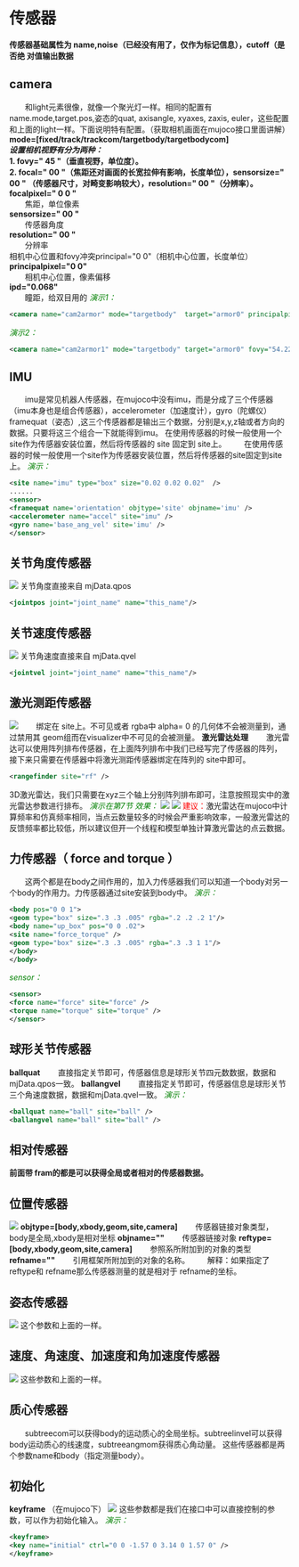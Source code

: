 # 传感器
**传感器基础属性为 name,noise（已经没有用了，仅作为标记信息），cutoff（是否绝
对值输出数据**

## camera
&emsp;&emsp;和light元素很像，就像一个聚光灯一样。相同的配置有name.mode,target.pos,姿态的quat, axisangle, xyaxes, zaxis, euler，这些配置和上面的light一样。下面说明特有配置。（获取相机画面在mujoco接口里面讲解）
**mode=[fixed/track/trackcom/targetbody/targetbodycom]**    
***设置相机视野有分为两种：***      
**1. fovy=" 45 "（垂直视野，单位度）。**        
**2. focal=" 00 "（焦距还对画面的长宽拉伸有影响，长度单位），sensorsize=" 00 "
（传感器尺寸，对畸变影响较大），resolution=" 00 "（分辨率）。**     
**focalpixel=" 0 0 "**      
&emsp;&emsp;焦距，单位像素      
**sensorsize=" 00 "**       
&emsp;&emsp;传感器角度      
**resolution=" 00 "**       
&emsp;&emsp;分辨率      
相机中心位置和fovy冲突principal="0 0"（相机中心位置，长度单位）       
**principalpixel="0 0"**        
&emsp;&emsp;相机中心位置，像素偏移      
**ipd="0.068"**     
&emsp;&emsp;瞳距，给双目用的
<font color=Green>*演示1：*</font>
```xml
<camera name="cam2armor" mode="targetbody"  target="armor0" principalpixel="200 200" focalpixel="1280 1080" sensorsize="4 4" resolution="1280 1080"/>
```
<font color=Green>*演示2：*</font>
```xml
<camera name="cam2armor1" mode="targetbody" target="armor0" fovy="54.225" />
```

## IMU
&emsp;&emsp;imu是常见机器人传感器，在mujoco中没有imu，而是分成了三个传感器（imu本身也是组合传感器），accelerometer（加速度计），gyro（陀螺仪）framequat（姿态）,这三个传感器都是输出三个数据，分别是x,y,z轴或者方向的数据。只要将这三个组合一下就能得到imu。
在使用传感器的时候一般使用一个 site作为传感器安装位置，然后将传感器的 site
固定到 site上。
&emsp;&emsp;在使用传感器的时候一般使用一个site作为传感器安装位置，然后将传感器的site固定到site上。
<font color=Green>*演示：*</font>
```xml
<site name="imu" type="box" size="0.02 0.02 0.02"  />
......
<sensor>
<framequat name='orientation' objtype='site' objname='imu' />
<accelerometer name="accel" site="imu" />
<gyro name='base_ang_vel' site='imu' />
</sensor>
```

## 关节角度传感器
![](../asset/jointpos.png)
关节角度直接来自 mjData.qpos
```xml
<jointpos joint="joint_name" name="this_name"/>
```
## 关节速度传感器
![](../asset/jointvel.png)
关节角速度直接来自 mjData.qvel
```xml
<jointvel joint="joint_name" name="this_name"/>
```
## 激光测距传感器
![](../asset/sensor.png)
&emsp;&emsp;绑定在 site上。不可见或者 rgba中 alpha= 0 的几何体不会被测量到，通过禁用其
geom组而在visualizer中不可见的会被测量。
**激光雷达处理**
&emsp;&emsp;激光雷达可以使用阵列排布传感器，在上面阵列排布中我们已经写完了传感器的阵列，
接下来只需要在传感器中将激光测距传感器绑定在阵列的 site中即可。
```xml
<rangefinder site="rf" />
```
3D激光雷达，我们只需要在xyz三个轴上分别阵列排布即可，注意按照现实中的激光雷达参数进行排布。
<font color=Green>*演示在第7节*</font>
<font color=Green>*效果：*</font>
![](../asset/laser1.png)
![](../asset/laser2.png)
<font color=Red>建议：</font>激光雷达在mujoco中计算频率和仿真频率相同，当点云数量较多的时候会严重影响效率，一般激光雷达的反馈频率都比较低，所以建议但开一个线程和模型单独计算激光雷达的点云数据。

## 力传感器（ **force and torque** ）
&emsp;&emsp;这两个都是在body之间作用的，加入力传感器我们可以知道一个body对另一个body的作用力。力传感器通过site安装到body中。
<font color=Green>*演示：*</font>
```xml
<body pos="0 0 1">
<geom type="box" size=".3 .3 .005" rgba=".2 .2 .2 1"/>
<body name="up_box" pos="0 0 .02">
<site name="force_torque" />
<geom type="box" size=".3 .3 .005" rgba=".3 .3 1 1"/>
</body>
</body>
```
<font color=Green>*sensor：*</font>
```xml
<sensor>
<force name="force" site="force" />
<torque name="torque" site="torque" />
</sensor>
```

## 球形关节传感器
**ballquat**
&emsp;&emsp;直接指定关节即可，传感器信息是球形关节四元数数据，数据和mjData.qpos一致。
**ballangvel**
&emsp;&emsp;直接指定关节即可，传感器信息是球形关节三个角速度数据，数据和mjData.qvel一致。
<font color=Green>*演示：*</font>
```xml
<ballquat name="ball" site="ball" />
<ballangvel name="ball" site="ball" />
```

## 相对传感器
**前面带 fram的都是可以获得全局或者相对的传感器数据。**

## 位置传感器
![](../asset/framepos.png)
**objtype=[body,xbody,geom,site,camera]**
&emsp;&emsp;传感器链接对象类型，body是全局,xbody是相对坐标
**objname=""**
&emsp;&emsp;传感器链接对象
**reftype=[body,xbody,geom,site,camera]**
&emsp;&emsp;参照系所附加到的对象的类型
**refname=""**
&emsp;&emsp;引用框架所附加到的对象的名称。
&emsp;&emsp;解释：如果指定了 reftype和 refname那么传感器测量的就是相对于 refname的坐标。

## 姿态传感器
![](../asset/framequat.png)
这个参数和上面的一样。

## 速度、角速度、加速度和角加速度传感器
![](../asset/framesensor.png)
这些参数和上面的一样。

## 质心传感器
&emsp;&emsp;subtreecom可以获得body的运动质心的全局坐标。subtreelinvel可以获得body运动质心的线速度，subtreeangmom获得质心角动量。
这些传感器都是两个参数name和body（指定测量body）。

## 初始化

**keyframe** （在mujoco下）
![](../asset/keyframe.png)
这些参数都是我们在接口中可以直接控制的参数，可以作为初始化输入。
<font color=Green>*演示：*</font>
```xml
<keyframe>
<key name="initial" ctrl="0 0 -1.57 0 3.14 0 1.57 0" />
</keyframe>
```